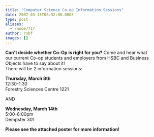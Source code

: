 ```yaml
---
title: "Computer Science Co-op Information Sessions"
date: 2007-03-15T06:52:00.000Z
type: post
aliases:
  - /node/717
author: robf
images: []
---
```


<div class="field field-name-body field-type-text-with-summary field-label-hidden"><div class="field-items"><div class="field-item even"><p><b>Can&apos;t decide whether Co-Op is right for you?</b> Come and hear what<br>
our current Co-op students and employers from HSBC and Business<br>
Objects have to say about it!<br>
There will be 2 information sessions:</p>
<p><b>Thursday, March 8th</b><br>
12:30-1:30<br>
Forestry Sciences Centre 1221</p>
<p>AND</p>
<p><b>Wednesday, March 14th</b><br>
5:00-6:00pm<br>
Dempster 301</p>
<p><b>Please see the attached poster for more information!</b></p>
</div></div></div>    <footer>
          </footer>
